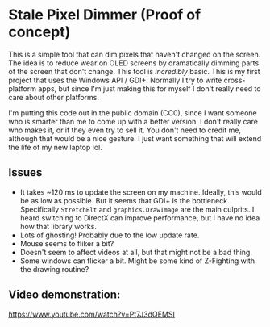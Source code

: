# Stale Pixel Dimmer (Proof of concept)

This is a simple tool that can dim pixels that haven't changed on the screen. The idea is to reduce wear on OLED screens by dramatically dimming parts of the screen that don't change. This tool is *incredibly* basic. This is my first project that uses the Windows API / GDI+. Normally I try to write cross-platform apps, but since I'm just making this for myself I don't really need to care about other platforms.

I'm putting this code out in the public domain (CC0), since I want someone who is smarter than me to come up with a better version. I don't really care who makes it, or if they even try to sell it. You don't need to credit me, although that would be a nice gesture. I just want something that will extend the life of my new laptop lol.

## Issues

* It takes ~120 ms to update the screen on my machine. Ideally, this would be as low as possible. But it seems that GDI+ is the bottleneck. Specifically `StretchBlt` and `graphics.DrawImage` are the main culprits. I heard switching to DirectX can improve performance, but I have no idea how that library works.
* Lots of ghosting! Probably due to the low update rate.
* Mouse seems to fliker a bit?
* Doesn't seem to affect videos at all, but that might not be a bad thing.
* Some windows can flicker a bit. Might be some kind of Z-Fighting with the drawing routine?

## Video demonstration:

https://www.youtube.com/watch?v=Pt7J3dQEMSI

